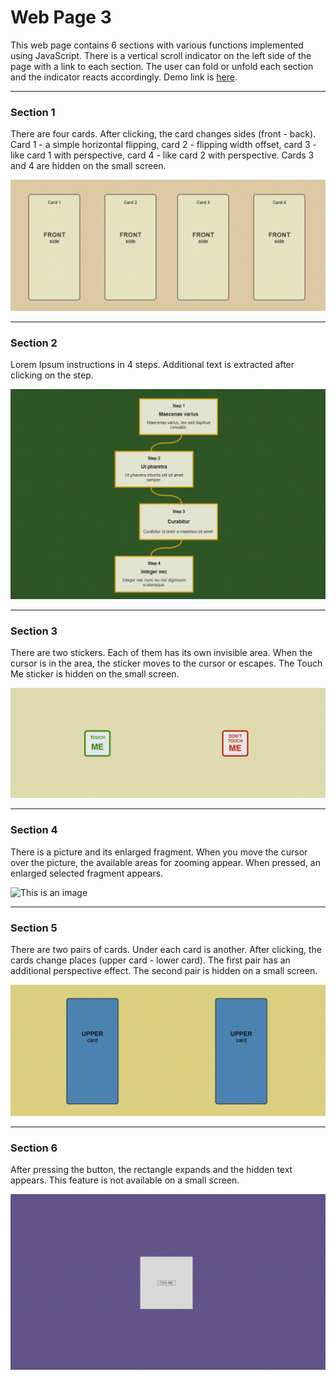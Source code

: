 # Web Page 3

This web page contains 6 sections with various functions implemented using JavaScript. There is a vertical scroll indicator on the left side of the page with a link to each section. The user can fold or unfold each section and the indicator reacts accordingly. Demo link is [here](https://kulyk-volodymyr.github.io/web-page-3/).

---

### Section 1

There are four cards. After clicking, the card changes sides (front - back). Card 1 - a simple horizontal flipping, card 2 - flipping width offset, card 3 - like card 1 with perspective, card 4 - like card 2 with perspective. Cards 3 and 4 are hidden on the small screen.

![This is an image](gif/s1.gif)

---

### Section 2

Lorem Ipsum instructions in 4 steps. Additional text is extracted after clicking on the step.

![This is an image](gif/s2.gif)

---

### Section 3

There are two stickers. Each of them has its own invisible area. When the cursor is in the area, the sticker moves to the cursor or escapes. The Touch Me sticker is hidden on the small screen.

![This is an image](gif/s3.gif)

---

### Section 4

There is a picture and its enlarged fragment. When you move the cursor over the picture, the available areas for zooming appear. When pressed, an enlarged selected fragment appears.

![This is an image](gif/s4.gif)

---

### Section 5

There are two pairs of cards. Under each card is another. After clicking, the cards change places (upper card - lower card). The first pair has an additional perspective effect. The second pair is hidden on a small screen.

![This is an image](gif/s5.gif)

---

### Section 6

After pressing the button, the rectangle expands and the hidden text appears. This feature is not available on a small screen.

![This is an image](gif/s6.gif)
